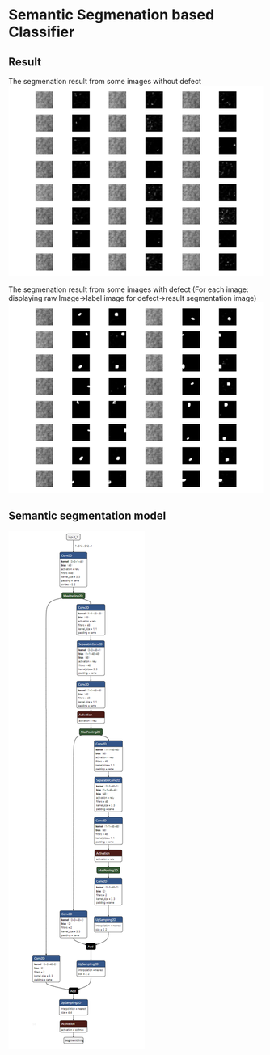 # Semantic Segmenation based Classifier

## Result
The segmenation result from some images without defect
![](inference_segment_clean.png) 

The segmenation result from some images with defect (For each image: displaying raw Image->label image for defect->result segmentation image)
![](inference_segment_defect.png) 

## Semantic segmentation model
![](model.png)
